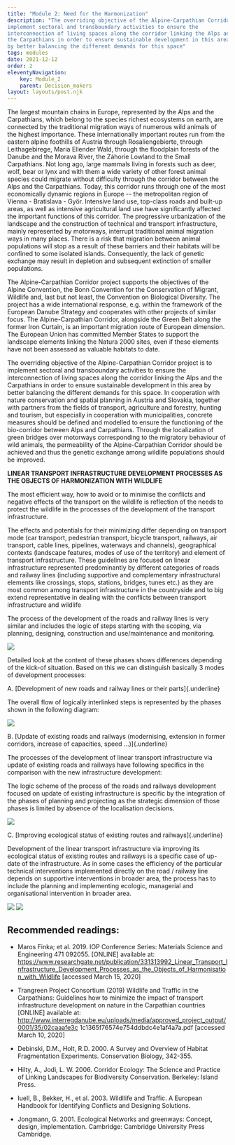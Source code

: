 ```yaml
---
title: "Module 2: Need for the Harmonization"
description: "The overriding objective of the Alpine-Carpathian Corridor project is to
implement sectoral and transboundary activities to ensure the
interconnection of living spaces along the corridor linking the Alps and
the Carpathians in order to ensure sustainable development in this area
by better balancing the different demands for this space"
tags: modules
date: 2021-12-12
order: 2
eleventyNavigation:
    key: Module_2
    parent: Decision_makers
layout: layouts/post.njk
---
```


The largest mountain chains in Europe, represented by the Alps and the
Carpathians, which belong to the species richest ecosystems on earth,
are connected by the traditional migration ways of numerous wild animals
of the highest importance. These internationally important routes run
from the eastern alpine foothills of Austria through Rosaliengebierte,
through Leithagebirege, Maria Ellender Wald, through the floodplain
forests of the Danube and the Morava River, the Záhorie Lowland to the
Small Carpathians. Not long ago, large mammals living in forests such as
deer, wolf, bear or lynx and with them a wide variety of other forest
animal species could migrate without difficulty through the corridor
between the Alps and the Carpathians. Today, this corridor runs through
one of the most economically dynamic regions in Europe -- the
metropolitan region of Vienna - Bratislava - Györ. Intensive land use,
top-class roads and built-up areas, as well as intensive agricultural
land use have significantly affected the important functions of this
corridor. The progressive urbanization of the landscape and the
construction of technical and transport infrastructure, mainly
represented by motorways, interrupt traditional animal migration ways in
many places. There is a risk that migration between animal populations
will stop as a result of these barriers and their habitats will be
confined to some isolated islands. Consequently, the lack of genetic
exchange may result in depletion and subsequent extinction of smaller
populations.

The Alpine-Carpathian Corridor project supports the objectives of the
Alpine Convention, the Bonn Convention for the Conservation of Migrant,
Wildlife and, last but not least, the Convention on Biological
Diversity. The project has a wide international response, e.g. within
the framework of the European Danube Strategy and cooperates with other
projects of similar focus. The Alpine-Carpathian Corridor, alongside the
Green Belt along the former Iron Curtain, is an important migration
route of European dimension. The European Union has committed Member
States to support the landscape elements linking the Natura 2000 sites,
even if these elements have not been assessed as valuable habitats to
date.

The overriding objective of the Alpine-Carpathian Corridor project is to
implement sectoral and transboundary activities to ensure the
interconnection of living spaces along the corridor linking the Alps and
the Carpathians in order to ensure sustainable development in this area
by better balancing the different demands for this space. In cooperation
with nature conservation and spatial planning in Austria and Slovakia,
together with partners from the fields of transport, agriculture and
forestry, hunting and tourism, but especially in cooperation with
municipalities, concrete measures should be defined and modelled to
ensure the functioning of the bio-corridor between Alps and Carpathians.
Through the localization of green bridges over motorways corresponding
to the migratory behaviour of wild animals, the permeability of the
Alpine-Carpathian Corridor should be achieved and thus the genetic
exchange among wildlife populations should be improved.

**LINEAR TRANSPORT INFRASTRUCTURE DEVELOPMENT PROCESSES AS THE OBJECTS
OF HARMONIZATION WITH WILDLIFE**

The most efficient way, how to avoid or to minimise the conflicts and
negative effects of the transport on the wildlife is reflection of the
needs to protect the wildlife in the processes of the development of the
transport infrastructure.

The effects and potentials for their minimizing differ depending on
transport mode (car transport, pedestrian transport, bicycle transport,
railways, air transport, cable lines, pipelines, waterways and
channels), geographical contexts (landscape features, modes of use of
the territory) and element of transport infrastructure. These guidelines
are focused on linear infrastructure represented predominantly by
different categories of roads and railway lines (including supportive
and complementary infrastructural elements like crossings, stops,
stations, bridges, tunes etc.) as they are most common among transport
infrastructure in the countryside and to big extend representative in
dealing with the conflicts between transport infrastructure and wildlife

The process of the development of the roads and railway lines is very
similar and includes the logic of steps starting with the scoping, via
planning, designing, construction and use/maintenance and monitoring.

![](/notes/media/2_image1.emf)

Detailed look at the content of these phases shows differences depending
of the kick-of situation. Based on this we can distinguish basically 3
modes of development processes:

A.  [Development of new roads and railway lines or their
    parts]{.underline}

The overall flow of logically interlinked steps is represented by the
phases shown in the following diagram:

![](/notes/media/2_image2.emf)

B.  [Update of existing roads and railways (modernising, extension in
    former corridors, increase of capacities, speed ...)]{.underline}

The processes of the development of linear transport infrastructure via
update of existing roads and railways have following specifics in the
comparison with the new infrastructure development:

The logic scheme of the process of the roads and railways development
focused on update of existing infrastructure is specific by the
integration of the phases of planning and projecting as the strategic
dimension of those phases is limited by absence of the localisation
decisions.

![](/notes/media/2_image3.emf)

C.  [Improving ecological status of existing routes and
    railways]{.underline}

Development of the linear transport infrastructure via improving its
ecological status of existing routes and railways is a specific case of
up-date of the infrastructure. As in some cases the efficiency of the
particular technical interventions implemented directly on the road /
railway line depends on supportive interventions in broader area, the
process has to include the planning and implementing ecologic,
managerial and organisational intervention in broader area.

![](/notes/media/2_image4.png)
![](/notes/media/2_image5.emf)

## Recommended readings:

-   Maros Finka; et al. 2019. IOP Conference Series: Materials Science
    and Engineering 471 092055. \[ONLINE\] available at:
    https://www.researchgate.net/publication/331313992_Linear_Transport_Infrastructure_Development_Processes_as_the_Objects_of_Harmonisation_with_Wildlife
    \[accessed March 15, 2020\]

-   Trangreen Project Consortium (2019) Wildlife and Traffic in the
    Carpathians: Guidelines how to minimize the impact of transport
    infrastructure development on nature in the Carpathian countries
    \[ONLINE\] available at:
    http://www.interregdanube.eu/uploads/media/approved_project_output/0001/35/02caaafe3c
    1c1365f76574e754ddbdc4e1af4a7a.pdf \[accessed March 10, 2020\]

-   Debinski, D.M., Holt, R.D. 2000. A Survey and Overview of Habitat
    Fragmentation Experiments. Conservation Biology, 342-355.

-   Hilty, A., Jodi, L. W. 2006. Corridor Ecology: The Science and
    Practice of Linking Landscapes for Biodiversity Conservation.
    Berkeley: Island Press.

-   Iuell, B., Bekker, H., et al. 2003. Wildllife and Traffic. A
    European Handbook for Identifying Conflicts and Designing Solutions.

-   Jongmann, G. 2001. Ecological Networks and greenways: Concept,
    design, implementation. Cambridge: Cambridge University Press
    Cambridge.
